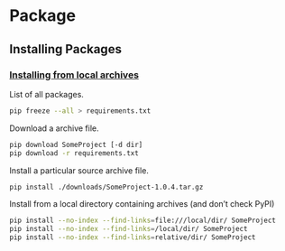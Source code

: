 # Package

## Installing Packages

### [Installing from local archives](https://packaging.python.org/en/latest/tutorials/installing-packages/#installing-from-local-archives)

List of all packages.

```bash
pip freeze --all > requirements.txt
```

Download a archive file.

```bash
pip download SomeProject [-d dir]
pip download -r requirements.txt
```

Install a particular source archive file.

```bash
pip install ./downloads/SomeProject-1.0.4.tar.gz
```

Install from a local directory containing archives (and don’t check PyPI)

```bash
pip install --no-index --find-links=file:///local/dir/ SomeProject
pip install --no-index --find-links=/local/dir/ SomeProject
pip install --no-index --find-links=relative/dir/ SomeProject
```
